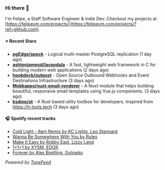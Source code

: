### Hi there 👋

I'm Felipe, a Staff Software Engineer & Indie Dev. Checkout my projects at [https://felipevm.com/projects/](https://felipevm.com/projects/?ref=github.com).

#### ⭐ Recent Stars
- **[pgEdge/spock](https://github.com/pgEdge/spock)** - Logical multi-master PostgreSQL replication (1 day ago)
- **[ashtonjamesd/lavandula](https://github.com/ashtonjamesd/lavandula)** - A fast, lightweight web framework in C for building modern web applications (2 days ago)
- **[hookdeck/outpost](https://github.com/hookdeck/outpost)** - Open Source Outbound Webhooks and Event Destinations Infrastructure (3 days ago)
- **[Mokkapps/nuxt-email-renderer](https://github.com/Mokkapps/nuxt-email-renderer)** - A Nuxt module that helps building beautiful, responsive email templates using Vue.js components. (3 days ago)
- **[ksdme/ut](https://github.com/ksdme/ut)** - A Rust based utilty toolbox for developers. Inspired from https://it-tools.tech (3 days ago)

#### 🎧 Spotify recent tracks
- [Cold Light - 6am Remix by KC Lights, Leo Stannard](https://open.spotify.com/track/6BRsln8RDWDl91YmJpCYxY)
- [Wanna Be Somewhere With You by Rules](https://open.spotify.com/track/2ZYz1NTuQxoKy7BaYHzzSi)
- [Make It Easy by Robby East, Lizzy Land](https://open.spotify.com/track/5309UdeptmNbeOV4iTw5nl)
- [1&#43;1=1 by XYSM, EDGR](https://open.spotify.com/track/1Uk7cYdAjIukY1naydK11y)
- [Forever by Alex Breitling, Golowko](https://open.spotify.com/track/4RHFfNB4qNWrePfzFmq4sI)

_Powered by [TuneFeed](https://tunefeed.app?ref=github.com)_
